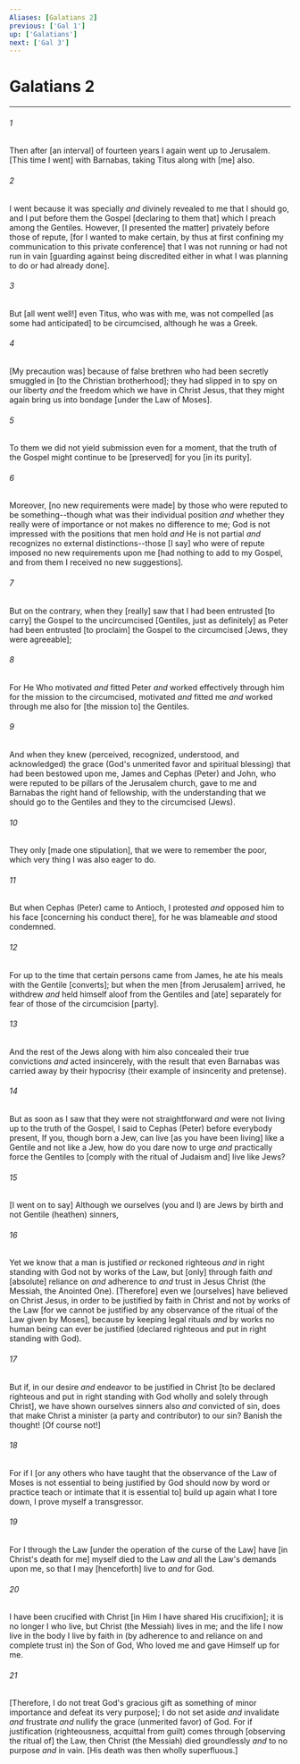 ```yaml
---
Aliases: [Galatians 2]
previous: ['Gal 1']
up: ['Galatians']
next: ['Gal 3']
---
```

# Galatians 2

***


###### 1 


Then after [an interval] of fourteen years I again went up to Jerusalem. [This time I went] with Barnabas, taking Titus along with [me] also. 


###### 2 


I went because it was specially _and_ divinely revealed to me that I should go, and I put before them the Gospel [declaring to them that] which I preach among the Gentiles. However, [I presented the matter] privately before those of repute, [for I wanted to make certain, by thus at first confining my communication to this private conference] that I was not running or had not run in vain [guarding against being discredited either in what I was planning to do or had already done]. 


###### 3 


But [all went well!] even Titus, who was with me, was not compelled [as some had anticipated] to be circumcised, although he was a Greek. 


###### 4 


[My precaution was] because of false brethren who had been secretly smuggled in [to the Christian brotherhood]; they had slipped in to spy on our liberty _and_ the freedom which we have in Christ Jesus, that they might again bring us into bondage [under the Law of Moses]. 


###### 5 


To them we did not yield submission even for a moment, that the truth of the Gospel might continue to be [preserved] for you [in its purity]. 


###### 6 


Moreover, [no new requirements were made] by those who were reputed to be something--though what was their individual position _and_ whether they really were of importance or not makes no difference to me; God is not impressed with the positions that men hold _and_ He is not partial _and_ recognizes no external distinctions--those [I say] who were of repute imposed no new requirements upon me [had nothing to add to my Gospel, and from them I received no new suggestions]. 


###### 7 


But on the contrary, when they [really] saw that I had been entrusted [to carry] the Gospel to the uncircumcised [Gentiles, just as definitely] as Peter had been entrusted [to proclaim] the Gospel to the circumcised [Jews, they were agreeable]; 


###### 8 


For He Who motivated _and_ fitted Peter _and_ worked effectively through him for the mission to the circumcised, motivated _and_ fitted me _and_ worked through me also for [the mission to] the Gentiles. 


###### 9 


And when they knew (perceived, recognized, understood, and acknowledged) the grace (God's unmerited favor and spiritual blessing) that had been bestowed upon me, James and Cephas (Peter) and John, who were reputed to be pillars of the Jerusalem church, gave to me and Barnabas the right hand of fellowship, with the understanding that we should go to the Gentiles and they to the circumcised (Jews). 


###### 10 


They only [made one stipulation], that we were to remember the poor, which very thing I was also eager to do. 


###### 11 


But when Cephas (Peter) came to Antioch, I protested _and_ opposed him to his face [concerning his conduct there], for he was blameable _and_ stood condemned. 


###### 12 


For up to the time that certain persons came from James, he ate his meals with the Gentile [converts]; but when the men [from Jerusalem] arrived, he withdrew _and_ held himself aloof from the Gentiles and [ate] separately for fear of those of the circumcision [party]. 


###### 13 


And the rest of the Jews along with him also concealed their true convictions _and_ acted insincerely, with the result that even Barnabas was carried away by their hypocrisy (their example of insincerity and pretense). 


###### 14 


But as soon as I saw that they were not straightforward _and_ were not living up to the truth of the Gospel, I said to Cephas (Peter) before everybody present, If you, though born a Jew, can live [as you have been living] like a Gentile and not like a Jew, how do you dare now to urge _and_ practically force the Gentiles to [comply with the ritual of Judaism and] live like Jews? 


###### 15 


[I went on to say] Although we ourselves (you and I) are Jews by birth and not Gentile (heathen) sinners, 


###### 16 


Yet we know that a man is justified _or_ reckoned righteous _and_ in right standing with God not by works of the Law, but [only] through faith _and_ [absolute] reliance on _and_ adherence to _and_ trust in Jesus Christ (the Messiah, the Anointed One). [Therefore] even we [ourselves] have believed on Christ Jesus, in order to be justified by faith in Christ and not by works of the Law [for we cannot be justified by any observance of the ritual of the Law given by Moses], because by keeping legal rituals _and_ by works no human being can ever be justified (declared righteous and put in right standing with God). 


###### 17 


But if, in our desire _and_ endeavor to be justified in Christ [to be declared righteous and put in right standing with God wholly and solely through Christ], we have shown ourselves sinners also _and_ convicted of sin, does that make Christ a minister (a party and contributor) to our sin? Banish the thought! [Of course not!] 


###### 18 


For if I [or any others who have taught that the observance of the Law of Moses is not essential to being justified by God should now by word or practice teach or intimate that it is essential to] build up again what I tore down, I prove myself a transgressor. 


###### 19 


For I through the Law [under the operation of the curse of the Law] have [in Christ's death for me] myself died to the Law _and_ all the Law's demands upon me, so that I may [henceforth] live to _and_ for God. 


###### 20 


I have been crucified with Christ [in Him I have shared His crucifixion]; it is no longer I who live, but Christ (the Messiah) lives in me; and the life I now live in the body I live by faith in (by adherence to and reliance on and complete trust in) the Son of God, Who loved me and gave Himself up for me. 


###### 21 


[Therefore, I do not treat God's gracious gift as something of minor importance and defeat its very purpose]; I do not set aside _and_ invalidate _and_ frustrate _and_ nullify the grace (unmerited favor) of God. For if justification (righteousness, acquittal from guilt) comes through [observing the ritual of] the Law, then Christ (the Messiah) died groundlessly _and_ to no purpose _and_ in vain. [His death was then wholly superfluous.]
